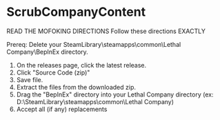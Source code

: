 # ScrubCompanyContent
READ THE MOFOKING DIRECTIONS
Follow these directions EXACTLY

Prereq:
Delete your SteamLibrary\steamapps\common\Lethal Company\BepInEx directory.

1. On the releases page, click the latest release.
2. Click "Source Code (zip)"
3. Save file.
4. Extract the files from the downloaded zip.
5. Drag the "BepInEx" directory into your Lethal Company directory (ex: D:\SteamLibrary\steamapps\common\Lethal Company)
6. Accept all (if any) replacements

